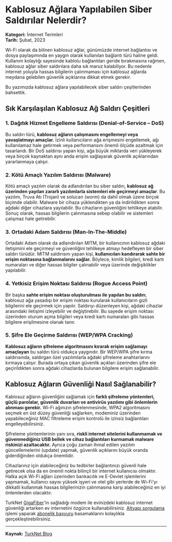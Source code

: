 # Kablosuz Ağlara Yapılabilen Siber Saldırılar Nelerdir?

**Kategori:** İnternet Terimleri  
**Tarih:** Şubat, 2023

Wi-Fi olarak da bilinen kablosuz ağlar, günümüzde internet bağlantısı ve dosya paylaşımında en yaygın olarak kullanılan bağlantı türü haline geldi. Kullanım kolaylığı sayesinde kablolu bağlantıları geride bırakmasına rağmen, kablosuz ağlar siber saldırılara daha sık maruz kalabiliyor. Bu nedenle internet yoluyla hassas bilgilerin çalınmaması için kablosuz ağlarda meydana gelebilen güvenlik açıklarına dikkat etmek gerekir.

Bu yazımızda kablosuz ağlara yapılabilecek siber saldırı çeşitlerinden bahsettik.

## Sık Karşılaşılan Kablosuz Ağ Saldırı Çeşitleri

### 1. Dağıtık Hizmet Engelleme Saldırısı (Denial-of-Service – DoS)

Bu saldırı türü, **kablosuz ağların çalışmasını engellemeyi veya yavaşlatmayı amaçlar.** İzinli kullanıcıların ağa erişmesini engellemek, ağı kullanılamaz hale getirmek veya performansını önemli ölçüde azaltmak için tasarlandı. Bir DoS saldırısı yapan kişi, ağa büyük miktarda veri yükleyerek veya birçok kaynaktan aynı anda erişim sağlayarak güvenlik açıklarından yararlanmaya çalışır.

### 2. Kötü Amaçlı Yazılım Saldırısı (Malware)

Kötü amaçlı yazılım olarak da adlandırılan bu siber saldırı, **kablosuz ağ üzerinden yayılan zararlı yazılımlarla sistemleri ele geçirmeyi amaçlar**. Bu yazılım, Truva Atı (Trojan) ve solucan (worm) da dahil olmak üzere birçok biçimde olabilir. Malware bir cihaza yüklendikten ya da indirildikten sonra ağdaki diğer cihazlara yayılabilir. Bu cihazların güvenliğini tehlikeye atabilir. Sonuç olarak, hassas bilgilerin çalınmasına sebep olabilir ve sistemleri çalışmaz hale getirebilir.

### 3. Ortadaki Adam Saldırısı (Man-In-The-Middle)

Ortadaki Adam olarak da adlandırılan MITM, bir kullanıcının kablosuz ağdaki iletişimini ele geçirmeyi ve güvenliğini tehlikeye atmayı hedefleyen bir siber saldırı türüdür. MITM saldırısını yapan kişi, **kullanıcıları kandırarak sahte bir erişim noktasına bağlanmalarını sağlar.** Böylece, kimlik bilgileri, kredi kartı numaraları ve diğer hassas bilgiler çalınabilir veya üzerinde değişiklikler yapılabilir.

### 4. Yetkisiz Erişim Noktası Saldırısı (Rogue Access Point)

Bir başka **sahte erişim noktası oluşturulması ile yapılan bu saldırı**, kablosuz ağa yasadışı bir erişim noktası kurularak kullanıcıların gizli bilgilerini ele geçirmek için yapılır. Saldırıyı düzenleyen kişi, ağdaki cihazlar arasındaki iletişimi izleyebilir ve değiştirebilir. Bu sayede erişim noktası üzerinden oturum açma bilgileri veya kredi kartı numaraları gibi hassas bilgilere erişilmesine olanak tanır.

### 5. Şifre Ele Geçirme Saldırısı (WEP/WPA Cracking)

**Kablosuz ağların şifreleme algoritmasını kırarak erişim sağlamayı amaçlayan** bu saldırı türü oldukça yaygındır. Bir WEP/WPA şifre kırma saldırısında, saldırgan özel yazılımlarla ağdaki şifreleme anahtarlarını kırmaya çalışır. Burada ortaya çıkan güvenlik açıkları üzerinden şifre ele geçirildikten sonra ağdaki cihazlarda bulunan bilgilere erişim sağlanabilir.

## Kablosuz Ağların Güvenliği Nasıl Sağlanabilir?

Kablosuz ağların güvenliğini sağlamak için **farklı şifreleme yöntemleri, güçlü parolalar, güvenlik duvarları ve antivirüs yazılımı gibi önlemlerin alınması gerekir.** Wi-Fi ağınızın şifrelenmesinde, WPA2 algoritmasını seçmek en üst düzey güvenliği sağlarken, modeminiz üzerinden yapabileceğiniz MAC filtreleme erişim kontrolü ile izinsiz bağlantıları engelleyebilirsiniz.

Şifreleme yöntemlerinin yanı sıra, **riskli internet sitelerini kullanmamak ve güvenmediğiniz USB bellek ve cihaz bağlantıları kurmamak malware riskinizi azaltacaktır.** Ayrıca çoğu zaman ihmal edilen yazılım güncellemelerini (update) yapmak, güvenlik açıklarını büyük oranda giderdiğinden oldukça önemlidir.

Cihazlarınız için alabileceğiniz bu tedbirler bağlantınızı güvenli hale getirecek olsa da en önemli nokta bilinçli bir internet kullanıcısı olmaktır. Halka açık Wi-Fi ağları üzerinden bankacılık ve E-Devlet işlemlerini yapmamak, kullanıcı sayısı yüksek işyeri ve otel gibi yerlerde de Wi-Fi'yı dikkatli kullanmak hassas bilgilerinizin çalınmasına karşı alabileceğiniz en iyi önlemlerden olacaktır.

TurkNet [GigaFiber](https://www.turk.net/gigafiber)'in sağladığı modem ile evinizdeki kablosuz internet güvenliği artarken ev internetini özgürce kullanabilirsiniz. [Altyapı sorgulama](https://www.turk.net/internet-hiz-altyapi-sorgulama) işlemi yaparak [abonelik başvuru](https://www.turk.net/taahhutsuz-ozgur-iletisim-abonelik#) basamaklarını kolaylıkla gerçekleştirebilirsiniz.

---

**Kaynak:** [TurkNet Blog](https://www.turk.net/blog/)